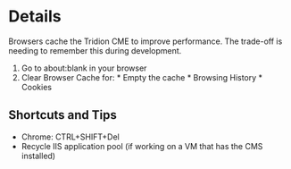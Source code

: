 # Details #
Browsers cache the Tridion CME to improve performance. The trade-off is needing to remember this during development.

  1. Go to about:blank in your browser
  1. Clear Browser Cache for:
    * Empty the cache
    * Browsing History
    * Cookies

## Shortcuts and Tips ##
  * Chrome: CTRL+SHIFT+Del
  * Recycle IIS application pool (if working on a VM that has the CMS installed)